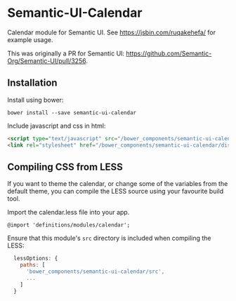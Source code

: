 # Semantic-UI-Calendar

Calendar module for Semantic UI. See https://jsbin.com/ruqakehefa/ for example usage.

This was originally a PR for Semantic UI: https://github.com/Semantic-Org/Semantic-UI/pull/3256.

## Installation

Install using bower:

```
bower install --save semantic-ui-calendar
```

Include javascript and css in html:

```html
<script type="text/javascript" src="/bower_components/semantic-ui-calendar/dist/calendar.min.js"></script>
<link rel="stylesheet" href="/bower_components/semantic-ui-calendar/dist/calendar.min.css" />
```

## Compiling CSS from LESS

If you want to theme the calendar, or change some of the variables from the default theme, you can compile the LESS source using your favourite build tool.

Import the calendar.less file into your app.

```less
@import 'definitions/modules/calendar';
```

Ensure that this module's `src` directory is included when compiling the LESS:

```javascript
  lessOptions: {
    paths: [
      'bower_components/semantic-ui-calendar/src',
      ...
    ]
  }
```
